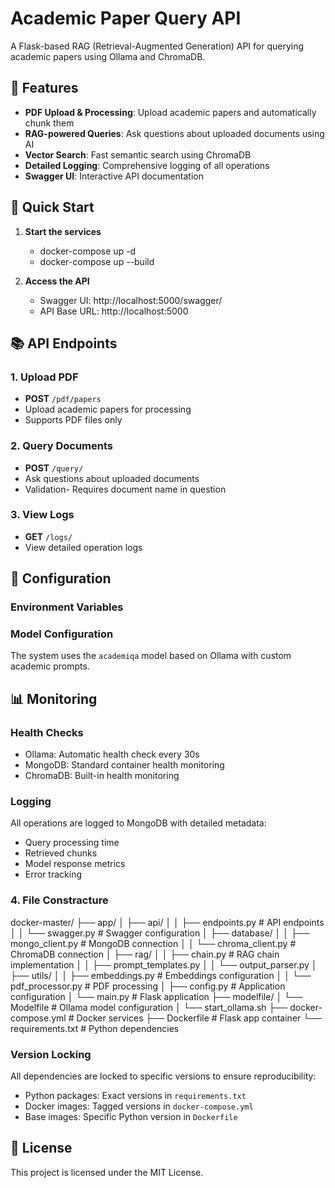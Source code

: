 # Academic Paper Query API

A Flask-based RAG (Retrieval-Augmented Generation) API for querying academic papers using Ollama and ChromaDB.

## 🚀 Features

- **PDF Upload & Processing**: Upload academic papers and automatically chunk them
- **RAG-powered Queries**: Ask questions about uploaded documents using AI
- **Vector Search**: Fast semantic search using ChromaDB
- **Detailed Logging**: Comprehensive logging of all operations
- **Swagger UI**: Interactive API documentation


## 🚀 Quick Start


1. **Start the services**
   - docker-compose up -d
   - docker-compose up --build

3. **Access the API**
   - Swagger UI: http://localhost:5000/swagger/
   - API Base URL: http://localhost:5000

## 📚 API Endpoints

### 1. Upload PDF
- **POST** `/pdf/papers`
- Upload academic papers for processing
- Supports PDF files only

### 2. Query Documents
- **POST** `/query/`
- Ask questions about uploaded documents
- Validation- Requires document name in question

### 3. View Logs
- **GET** `/logs/`
- View detailed operation logs

## 🔧 Configuration

### Environment Variables

### Model Configuration
The system uses the `academiqa` model based on Ollama with custom academic prompts.

## 📊 Monitoring

### Health Checks
- Ollama: Automatic health check every 30s
- MongoDB: Standard container health monitoring
- ChromaDB: Built-in health monitoring

### Logging
All operations are logged to MongoDB with detailed metadata:
- Query processing time
- Retrieved chunks
- Model response metrics
- Error tracking

### 4. File Constracture
docker-master/
├── app/
│   ├── api/
│   │   ├── endpoints.py      # API endpoints
│   │   └── swagger.py        # Swagger configuration
│   ├── database/
│   │   ├── mongo_client.py   # MongoDB connection
│   │   └── chroma_client.py  # ChromaDB connection
│   ├── rag/
│   │   ├── chain.py          # RAG chain implementation
│   │   ├── prompt_templates.py
│   │   └── output_parser.py
│   ├── utils/
│   │   ├── embeddings.py     # Embeddings configuration
│   │   └── pdf_processor.py  # PDF processing
│   ├── config.py             # Application configuration
│   └── main.py               # Flask application
├── modelfile/
│   └── Modelfile             # Ollama model configuration
│   └── start_ollama.sh
├── docker-compose.yml        # Docker services
├── Dockerfile                # Flask app container
└── requirements.txt          # Python dependencies

### Version Locking
All dependencies are locked to specific versions to ensure reproducibility:
- Python packages: Exact versions in `requirements.txt`
- Docker images: Tagged versions in `docker-compose.yml`
- Base images: Specific Python version in `Dockerfile`

## 📝 License

This project is licensed under the MIT License.